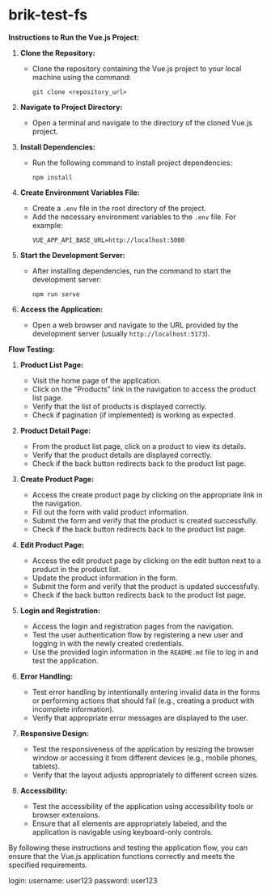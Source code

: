 # brik-test-fs
**Instructions to Run the Vue.js Project:**

1. **Clone the Repository:**
   - Clone the repository containing the Vue.js project to your local machine using the command:
     ```
     git clone <repository_url>
     ```

2. **Navigate to Project Directory:**
   - Open a terminal and navigate to the directory of the cloned Vue.js project.

3. **Install Dependencies:**
   - Run the following command to install project dependencies:
     ```
     npm install
     ```

4. **Create Environment Variables File:**
   - Create a `.env` file in the root directory of the project.
   - Add the necessary environment variables to the `.env` file. For example:
     ```
     VUE_APP_API_BASE_URL=http://localhost:5000
     ```

5. **Start the Development Server:**
   - After installing dependencies, run the command to start the development server:
     ```
     npm run serve
     ```

6. **Access the Application:**
   - Open a web browser and navigate to the URL provided by the development server (usually `http://localhost:5173`).

**Flow Testing:**

1. **Product List Page:**
   - Visit the home page of the application.
   - Click on the "Products" link in the navigation to access the product list page.
   - Verify that the list of products is displayed correctly.
   - Check if pagination (if implemented) is working as expected.

2. **Product Detail Page:**
   - From the product list page, click on a product to view its details.
   - Verify that the product details are displayed correctly.
   - Check if the back button redirects back to the product list page.

3. **Create Product Page:**
   - Access the create product page by clicking on the appropriate link in the navigation.
   - Fill out the form with valid product information.
   - Submit the form and verify that the product is created successfully.
   - Check if the back button redirects back to the product list page.

4. **Edit Product Page:**
   - Access the edit product page by clicking on the edit button next to a product in the product list.
   - Update the product information in the form.
   - Submit the form and verify that the product is updated successfully.
   - Check if the back button redirects back to the product list page.

5. **Login and Registration:**
   - Access the login and registration pages from the navigation.
   - Test the user authentication flow by registering a new user and logging in with the newly created credentials.
   - Use the provided login information in the `README.md` file to log in and test the application.

6. **Error Handling:**
   - Test error handling by intentionally entering invalid data in the forms or performing actions that should fail (e.g., creating a product with incomplete information).
   - Verify that appropriate error messages are displayed to the user.

7. **Responsive Design:**
   - Test the responsiveness of the application by resizing the browser window or accessing it from different devices (e.g., mobile phones, tablets).
   - Verify that the layout adjusts appropriately to different screen sizes.

8. **Accessibility:**
   - Test the accessibility of the application using accessibility tools or browser extensions.
   - Ensure that all elements are appropriately labeled, and the application is navigable using keyboard-only controls.

By following these instructions and testing the application flow, you can ensure that the Vue.js application functions correctly and meets the specified requirements.

login:
username: user123
password: user123